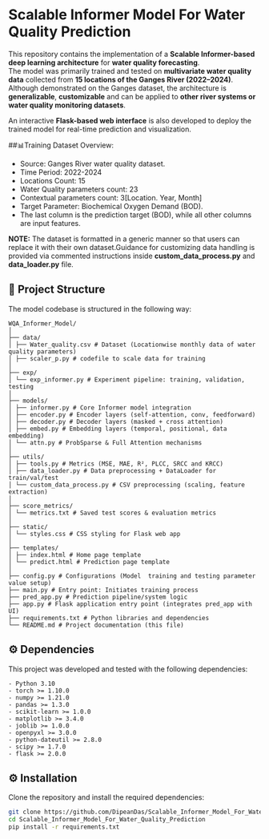 <h1>Scalable Informer Model For Water Quality Prediction</h1>

This repository contains the implementation of a **Scalable Informer-based deep learning architecture** for **water quality forecasting**.  
The model was primarily trained and tested on **multivariate water quality data** collected from **15 locations of the Ganges River (2022–2024)**.  
Although demonstrated on the Ganges dataset, the architecture is **generalizable**, **customizable** and can be applied to **other river systems or water quality monitoring datasets**.  

An interactive **Flask-based web interface** is also developed to deploy the trained model for real-time prediction and visualization.

##📊Training Dataset Overview:
 - Source: Ganges River water quality dataset.
 - Time Period: 2022-2024
 - Locations Count: 15
 - Water Quality parameters count: 23
 - Contextual parameters count: 3[Location. Year, Month]
 - Target Parameter: Biochemical Oxygen Demand (BOD). 
 - The last column is the prediction target (BOD), while all other columns are input features.
   
**NOTE:** The dataset is formatted in a generic manner so that users can replace it with their own dataset.Guidance for customizing data handling is provided via commented instructions inside **custom_data_process.py** and **data_loader.py** file.

## 📂 Project Structure
The model codebase is structured in the following way:
```
WQA_Informer_Model/
│
├── data/
│ ├── Water_quality.csv # Dataset (Locationwise monthly data of water quality parameters)
│ ├── scaler_p.py # codefile to scale data for training
│
├── exp/
│ └── exp_informer.py # Experiment pipeline: training, validation, testing
│
├── models/
│ ├── informer.py # Core Informer model integration
│ ├── encoder.py # Encoder layers (self-attention, conv, feedforward)
│ ├── decoder.py # Decoder layers (masked + cross attention)
│ ├── embed.py # Embedding layers (temporal, positional, data embedding)
│ └── attn.py # ProbSparse & Full Attention mechanisms
│
├── utils/
│ ├── tools.py # Metrics (MSE, MAE, R², PLCC, SRCC and KRCC)
│ ├── data_loader.py # Data preprocessing + DataLoader for train/val/test
│ └── custom_data_process.py # CSV preprocessing (scaling, feature extraction)
│
├── score_metrics/
│ └── metrics.txt # Saved test scores & evaluation metrics
│
├── static/
│ └── styles.css # CSS styling for Flask web app
│
├── templates/
│ ├── index.html # Home page template
│ └── predict.html # Prediction page template
│
├── config.py # Configurations (Model  training and testing parameter value setup)
├── main.py # Entry point: Initiates training process
├── pred_app.py # Prediction pipeline/system logic
├── app.py # Flask application entry point (integrates pred_app with UI)
├── requirements.txt # Python libraries and dependencies
└── README.md # Project documentation (this file)
```
## ⚙️ Dependencies

This project was developed and tested with the following dependencies:
```
- Python 3.10  
- torch >= 1.10.0  
- numpy >= 1.21.0  
- pandas >= 1.3.0  
- scikit-learn >= 1.0.0  
- matplotlib >= 3.4.0  
- joblib >= 1.0.0  
- openpyxl >= 3.0.0  
- python-dateutil >= 2.8.0  
- scipy >= 1.7.0  
- flask >= 2.0.0  
```
## ⚙️ Installation
Clone the repository and install the required dependencies:
```bash
git clone https://github.com/DipeanDas/Scalable_Informer_Model_For_Water_Quality_Prediction.git
cd Scalable_Informer_Model_For_Water_Quality_Prediction
pip install -r requirements.txt 
